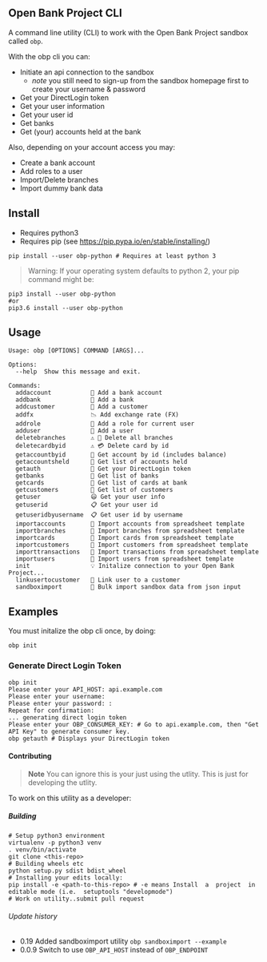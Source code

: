 
## Open Bank Project CLI
A command line utility (CLI) to work with the Open Bank Project sandbox called `obp`.

With the obp cli you can:

- Initiate an api connection to the sandbox 
  - *note* you still need to sign-up from the sandbox homepage first to create your username & password
- Get your DirectLogin token
- Get your user information
- Get your user id 
- Get banks 
- Get (your) accounts held at the bank

Also, depending on your account access you may:
- Create a bank account
- Add roles to a user
- Import/Delete branches
- Import dummy bank data 


## Install

- Requires python3
- Requires pip (see https://pip.pypa.io/en/stable/installing/)

```
pip install --user obp-python # Requires at least python 3
```

> Warning: If your operating system defaults to python 2, your pip command might be:

```
pip3 install --user obp-python
#or 
pip3.6 install --user obp-python
```


## Usage
```
Usage: obp [OPTIONS] COMMAND [ARGS]...

Options:
  --help  Show this message and exit.

Commands:
  addaccount           📁 Add a bank account
  addbank              🏦 Add a bank
  addcustomer          🧙 Add a customer
  addfx                📉 Add exchange rate (FX)
  addrole              🚧 Add a role for current user
  adduser              📝 Add a user
  deletebranches       ⚠️ 🏦 Delete all branches
  deletecardbyid       ⚠️ 💳 Delete card by id
  getaccountbyid       📁 Get account by id (includes balance)
  getaccountsheld      📁 Get list of accounts held
  getauth              🔑 Get your DirectLogin token
  getbanks             🏦 Get list of banks
  getcards             🏦 Get list of cards at bank
  getcustomers         👥 Get list of customers
  getuser              😃 Get your user info
  getuserid            📋 Get your user id
  getuseridbyusername  📋 Get user id by username
  importaccounts       🚜 Import accounts from spreadsheet template
  importbranches       🚜 Import branches from spreadsheet template
  importcards          🚜 Import cards from spreadsheet template
  importcustomers      🚜 Import customers from spreadsheet template
  importtransactions   🚜 Import transactions from spreadsheet template
  importusers          🚜 Import users from spreadsheet template
  init                 💡 Initalize connection to your Open Bank Project...
  linkusertocustomer   🔗 Link user to a customer
  sandboximport        🚜 Bulk import sandbox data from json input
```

## Examples

You must initalize the obp cli once, by doing:
```
obp init
```

### Generate Direct Login Token
```
obp init 
Please enter your API_HOST: api.example.com
Please enter your username:
Please enter your password: : 
Repeat for confirmation: 
... generating direct login token
Please enter your OBP_CONSUMER_KEY: # Go to api.example.com, then "Get API Key" to generate consumer key.
obp getauth # Displays your DirectLogin token
```


#### Contributing

> **Note** You can ignore this is your just using the utlity. This is 
just for developing the utlity.

To work on this utility as a developer:
##### Building 

```
# Setup python3 environment
virtualenv -p python3 venv
. venv/bin/activate
git clone <this-repo>
# Building wheels etc
python setup.py sdist bdist_wheel
# Installing your edits locally:
pip install -e <path-to-this-repo> # -e means Install  a  project  in editable mode (i.e.  setuptools "developmode")
# Work on utility..submit pull request 

```
###### Update history

- 0.19 Added sandboximport utility `obp sandboximport --example`
- 0.0.9
Switch to use `OBP_API_HOST` instead of `OBP_ENDPOINT`
